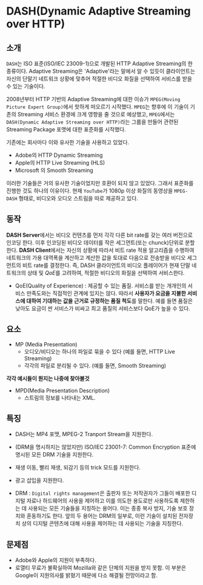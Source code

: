 # DASH(Dynamic Adaptive Streaming over HTTP)

## 소개

`DASH`는 ISO 표준(ISO/IEC 23009-1)으로 개발된 HTTP Adaptive Streaming의 한 종류이다. Adaptive Streaming은 'Adaptive'라는 말에서 알 수 있듯이 클라이언트는 자신의 단말기 네트워크 상황에 맞추어 적절한 비디오 화질을 선택하여 서비스를 받을 수 있는 기술이다.

2008년부터 HTTP 기반의 Adaptive Streaming에 대한 이슈가 `MPEG(Moving Picture Expert Group)`에서 핫하게 떠오르기 시작했다. `MPEG`는 향후에 이 기술이 기존의 Streaming 서비스 환경에 크게 영향을 줄 것으로 예상했고, `MPEG`에서는 `DASH(Dynamic Adaptive Streaming over HTTP)`라는 그룹을 만들어 관련된 Streaming Package 포맷에 대한 표준화를 시작했다. 

기존에는 회사마다 이와 유사한 기술을 사용하고 있었다.

* Adobe의 HTTP Dynamic Streaming
* Apple의 HTTP Live Streaming (HLS)
* Microsoft 의 Smooth Streaming

이러한 기술들은 거의 유사한 기술이었지만 호환이 되지 않고 있었다. 그래서 표준화를 진행한 것도 하나의 이유이다. 현재 `YouTube`가 1080p 이상 화질의 동영상을 `MPEG-DASH` 형태로, 비디오와 오디오 스트림을 따로 제공하고 있다.

## 동작

**DASH Server**에서는 비디오 컨텐츠를 먼저 각각 다른 bit rate를 갖는 여러 버전으로 인코딩 한다. 이후 인코딩된 비디오 데이터를 작은 세그먼트(또는 chunck)단위로 분할한다. **DASH Client**에서는 자신의 상황에 따라서 비트 rate 적용 알고리즘을 수행하여 네트워크의 가용 대역폭을 계산하고 계산한 값을 토대로 다음으로 전송받을 비디오 세그먼트의 비트 rate를 결정한다. 즉, DASH 클라이언트의 비디오 플레이어가 현재 단말 네트워크의 상태 및 *QoE*를 고려하여, 적절한 비디오의 화질을 선택하여 서비스한다.

* QoE(Quality of Experience) : 제공할 수 있는 품질. 서비스를 받는 개개인의 서비스 만족도와는 직접적인 관계에 있지는 않다. 따라서 **사용자가 요금을 지불한 서비스에 대하여 기대하는 값을 근거로 규정하는 품질 척도**를 말한다. 예를 들면 품질은 낮아도 요금이 싼 서비스가 비싸고 최고 품질의 서비스보다 QoE가 높을 수 있다. 

## 요소

* MP (Media Presentation)
	* 오디오/비디오는 하나의 파일로 묶을 수 있다 (예를 들면, HTTP Live Streaming)
	* 각각의 파일로 분리될 수 있다. (예를 들면, Smooth Streaming)
	
**각각 예시들이 뭔지는 나중에 찾아볼것**

* MPD(Media Presentation Description)
	* 스트림의 정보를 나타내는 XML.

## 특징

* DASH는 MP4 포맷, MPEG-2 Tranport Stream을 지원한다.
* (DRM을 명시하지는 않았지만) ISO/IEC 23001-7: Common Encryption 표준에 명시된 모든 DRM 기술을 지원한다.
* 재생 이동, 빨리 재생, 되감기 등의 trick 모드를 지원한다.
* 광고 삽입을 지원한다.

* DRM : `Digital rights management`은 출판자 또는 저작권자가 그들이 배포한 디지털 자료나 하드웨어의 사용을 제어하고 이를 의도한 용도로만 사용하도록 제한하는 데 사용되는 모든 기술들을 지칭하는 용어다. 이는 종종 복사 방지, 기술 보호 장치와 혼동하기도 한다. 앞의 두 용어는 DRM의 일부로, 이런 기술이 설치된 전자장치 상의 디지털 콘텐츠에 대해 사용을 제어하는 데 사용되는 기술을 지칭한다.

## 문제점

* Adobe와 Apple의 지원이 부족하다.
* 로열티 무료가 불확실하여 Mozilla와 같은 단체의 지원을 받지 못함. 이 부분은 Google이 지원의사를 밝혔기 때문에 다소 해결될 전망이라고 함.
